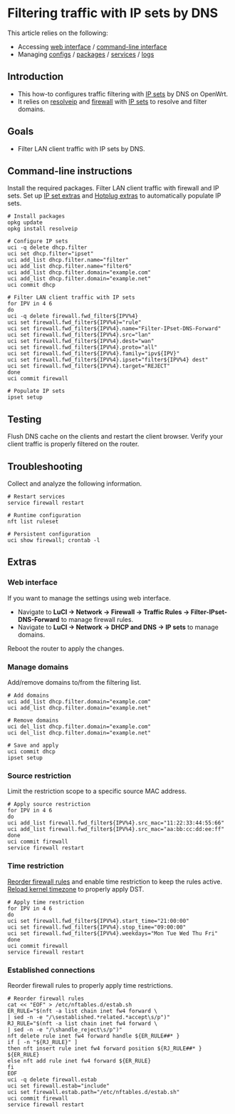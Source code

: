 # Filtering traffic with IP sets by DNS

This article relies on the following:

- Accessing [web interface](/docs/guide-quick-start/walkthrough_login "docs:guide-quick-start:walkthrough_login") / [command-line interface](/docs/guide-quick-start/sshadministration "docs:guide-quick-start:sshadministration")
- Managing [configs](/docs/guide-user/base-system/uci "docs:guide-user:base-system:uci") / [packages](/docs/guide-user/additional-software/managing_packages "docs:guide-user:additional-software:managing_packages") / [services](/docs/guide-user/base-system/managing_services "docs:guide-user:base-system:managing_services") / [logs](/docs/guide-user/base-system/log.essentials "docs:guide-user:base-system:log.essentials")

## Introduction

- This how-to configures traffic filtering with [IP sets](https://wiki.nftables.org/wiki-nftables/index.php/Sets "https://wiki.nftables.org/wiki-nftables/index.php/Sets") by DNS on OpenWrt.
- It relies on [resolveip](/packages/pkgdata/resolveip "packages:pkgdata:resolveip") and [firewall](/docs/guide-user/firewall/overview "docs:guide-user:firewall:overview") with [IP sets](/docs/guide-user/firewall/firewall_configuration#ip_sets "docs:guide-user:firewall:firewall_configuration") to resolve and filter domains.

## Goals

- Filter LAN client traffic with IP sets by DNS.

## Command-line instructions

Install the required packages. Filter LAN client traffic with firewall and IP sets. Set up [IP set extras](/docs/guide-user/advanced/ipset_extras "docs:guide-user:advanced:ipset_extras") and [Hotplug extras](/docs/guide-user/advanced/hotplug_extras "docs:guide-user:advanced:hotplug_extras") to automatically populate IP sets.

```
# Install packages
opkg update
opkg install resolveip
 
# Configure IP sets
uci -q delete dhcp.filter
uci set dhcp.filter="ipset"
uci add_list dhcp.filter.name="filter"
uci add_list dhcp.filter.name="filter6"
uci add_list dhcp.filter.domain="example.com"
uci add_list dhcp.filter.domain="example.net"
uci commit dhcp
 
# Filter LAN client traffic with IP sets
for IPV in 4 6
do
uci -q delete firewall.fwd_filter${IPV%4}
uci set firewall.fwd_filter${IPV%4}="rule"
uci set firewall.fwd_filter${IPV%4}.name="Filter-IPset-DNS-Forward"
uci set firewall.fwd_filter${IPV%4}.src="lan"
uci set firewall.fwd_filter${IPV%4}.dest="wan"
uci set firewall.fwd_filter${IPV%4}.proto="all"
uci set firewall.fwd_filter${IPV%4}.family="ipv${IPV}"
uci set firewall.fwd_filter${IPV%4}.ipset="filter${IPV%4} dest"
uci set firewall.fwd_filter${IPV%4}.target="REJECT"
done
uci commit firewall
 
# Populate IP sets
ipset setup
```

## Testing

Flush DNS cache on the clients and restart the client browser. Verify your client traffic is properly filtered on the router.

## Troubleshooting

Collect and analyze the following information.

```
# Restart services
service firewall restart
 
# Runtime configuration
nft list ruleset
 
# Persistent configuration
uci show firewall; crontab -l
```

## Extras

### Web interface

If you want to manage the settings using web interface.

- Navigate to **LuCI → Network → Firewall → Traffic Rules → Filter-IPset-DNS-Forward** to manage firewall rules.
- Navigate to **LuCI → Network → DHCP and DNS → IP sets** to manage domains.

Reboot the router to apply the changes.

### Manage domains

Add/remove domains to/from the filtering list.

```
# Add domains
uci add_list dhcp.filter.domain="example.com"
uci add_list dhcp.filter.domain="example.net"
 
# Remove domains
uci del_list dhcp.filter.domain="example.com"
uci del_list dhcp.filter.domain="example.net"
 
# Save and apply
uci commit dhcp
ipset setup
```

### Source restriction

Limit the restriction scope to a specific source MAC address.

```
# Apply source restriction
for IPV in 4 6
do
uci add_list firewall.fwd_filter${IPV%4}.src_mac="11:22:33:44:55:66"
uci add_list firewall.fwd_filter${IPV%4}.src_mac="aa:bb:cc:dd:ee:ff"
done
uci commit firewall
service firewall restart
```

### Time restriction

[Reorder firewall rules](/docs/guide-user/firewall/fw3_configurations/dns_ipset#established_connections "docs:guide-user:firewall:fw3_configurations:dns_ipset") and enable time restriction to keep the rules active. [Reload kernel timezone](/docs/guide-user/base-system/system_configuration#daylight_saving_time "docs:guide-user:base-system:system_configuration") to properly apply DST.

```
# Apply time restriction
for IPV in 4 6
do
uci set firewall.fwd_filter${IPV%4}.start_time="21:00:00"
uci set firewall.fwd_filter${IPV%4}.stop_time="09:00:00"
uci set firewall.fwd_filter${IPV%4}.weekdays="Mon Tue Wed Thu Fri"
done
uci commit firewall
service firewall restart
```

### Established connections

Reorder firewall rules to properly apply time restrictions.

```
# Reorder firewall rules
cat << "EOF" > /etc/nftables.d/estab.sh
ER_RULE="$(nft -a list chain inet fw4 forward \
| sed -n -e "/\sestablished.*related.*accept\s/p")"
RJ_RULE="$(nft -a list chain inet fw4 forward \
| sed -n -e "/\shandle_reject\s/p")"
nft delete rule inet fw4 forward handle ${ER_RULE##* }
if [ -n "${RJ_RULE}" ]
then nft insert rule inet fw4 forward position ${RJ_RULE##* } ${ER_RULE}
else nft add rule inet fw4 forward ${ER_RULE}
fi
EOF
uci -q delete firewall.estab
uci set firewall.estab="include"
uci set firewall.estab.path="/etc/nftables.d/estab.sh"
uci commit firewall
service firewall restart
```
